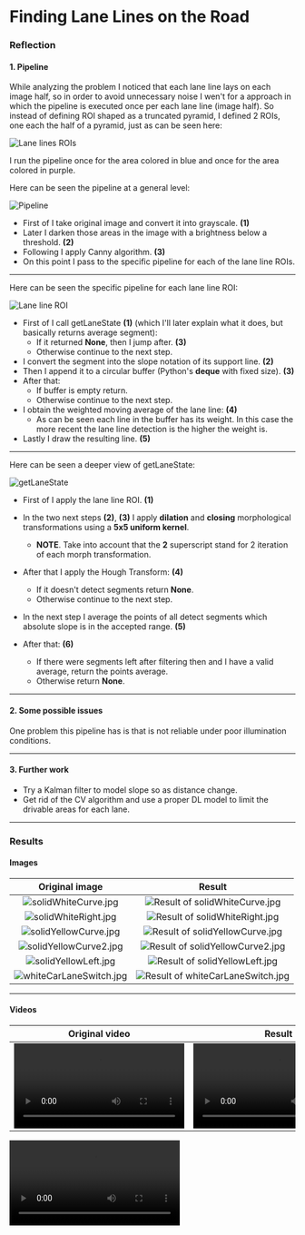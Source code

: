 
# **Finding Lane Lines on the Road** 
[//]: # (Image References)

[laneRois]: ./resources/LaneLinesROIs.jpg "Lane line ROIs"
[pipeline]: ./resources/pipeline.jpg "Pipeline"
[laneLineRoi]: ./resources/generalLaneLinePipeline.jpg "Lane Line Pipeline"
[getLaneState]: ./resources/getLaneState.jpg "getLaneState"
[src_solidWhiteCurve]: ./test_images/solidWhiteCurve.jpg "src_solidWhiteCurve"
[result_solidWhiteCurve]: ./test_images_output/solidWhiteCurve.jpg "result_solidWhiteCurve"
[src_solidWhiteRight]: ./test_images/solidWhiteRight.jpg "src_solidWhiteRight"
[result_solidWhiteRight]: ./test_images_output/solidWhiteRight.jpg "result_solidWhiteRight"
[src_solidYellowCurve]: ./test_images/solidYellowCurve.jpg "src_solidYellowCurve"
[result_solidYellowCurve]: ./test_images_output/solidYellowCurve.jpg "result_solidYellowCurve"
[src_solidYellowCurve2]: ./test_images/solidYellowCurve2.jpg "src_solidYellowCurve2"
[result_solidYellowCurve2]: ./test_images_output/solidYellowCurve2.jpg "result_solidYellowCurve2"
[src_solidYellowLeft]: ./test_images/solidYellowLeft.jpg "src_solidYellowLeft"
[result_solidYellowLeft]: ./test_images_output/solidYellowLeft.jpg "result_solidYellowLeft"
[src_whiteCarLaneSwitch]: ./test_images/whiteCarLaneSwitch.jpg "src_whiteCarLaneSwitch"
[result_whiteCarLaneSwitch]: ./test_images_output/whiteCarLaneSwitch.jpg "result_whiteCarLaneSwitch"

### Reflection

#### 1. Pipeline

While analyzing the problem I noticed that each lane line lays on each image half, so in order to avoid unnecessary noise I wen't for a approach in which the pipeline is executed once per each lane line (image half). So instead of defining ROI shaped as a truncated pyramid, I defined 2 ROIs, one each the half of a pyramid, just as can be seen here:

![Lane lines ROIs][laneRois]

I run the pipeline once for the area colored in blue and once for the area colored in purple.

Here can be seen the pipeline at a general level:

![Pipeline][pipeline]

* First of I take original image and convert it into grayscale. **(1)**
* Later I darken those areas in the image with a brightness below a threshold. **(2)**
* Following I apply Canny algorithm. **(3)**
* On this point I pass to the specific pipeline for each of the lane line ROIs.

---
Here can be seen the specific pipeline for each lane line ROI:

![Lane line ROI][laneLineRoi]

* First of I call getLaneState **(1)** (which I'll later explain what it does, but basically returns average segment):
  * If it returned **None**, then I jump after. **(3)**
  * Otherwise continue to the next step.
* I convert the segment into the slope notation of its support line. **(2)**
* Then I append it to a circular buffer (Python's **deque** with fixed size). **(3)**
* After that:
  * If buffer is empty return.
  * Otherwise continue to the next step.
* I obtain the weighted moving average of the lane line: **(4)**
  * As can be seen each line in the buffer has its weight. In this case the more recent the lane line detection is the higher the weight is.
* Lastly I draw the resulting line. **(5)**

---
Here can be seen a deeper view of getLaneState:

![getLaneState][getLaneState]

* First of I apply the lane line ROI. **(1)**
* In the two next steps **(2)**, **(3)** I apply **dilation** and **closing** morphological transformations using a **5x5 uniform kernel**.
  * **NOTE**. Take into account that the **2** superscript stand for 2 iteration of each morph transformation.
* After that I apply the Hough Transform: **(4)**
  * If it doesn't detect segments return **None**.
  * Otherwise continue to the next step.
  
* In the next step I average the points of all detect segments which absolute slope is in the accepted range. **(5)**
* After that: **(6)**
  * If there were segments left after filtering then and I have a valid average, return the points average.
  * Otherwise return **None**.

---
#### 2. Some possible issues

One problem this pipeline has is that is not reliable under poor illumination conditions.

---
#### 3. Further work

* Try a Kalman filter to model slope so as distance change.
* Get rid of the CV algorithm and use a proper DL model to limit the drivable areas for each lane.

---
### Results


#### Images
Original image             |  Result
:-------------------------:|:-------------------------:
![solidWhiteCurve.jpg][src_solidWhiteCurve]  |  ![Result of solidWhiteCurve.jpg][result_solidWhiteCurve]
![solidWhiteRight.jpg][src_solidWhiteRight]  |  ![Result of solidWhiteRight.jpg][result_solidWhiteRight]
![solidYellowCurve.jpg][src_solidYellowCurve]  |  ![Result of solidYellowCurve.jpg][result_solidYellowCurve]
![solidYellowCurve2.jpg][src_solidYellowCurve2]  |  ![Result of solidYellowCurve2.jpg][result_solidYellowCurve2]
![solidYellowLeft.jpg][src_solidYellowLeft]  |  ![Result of solidYellowLeft.jpg][result_solidYellowLeft]
![whiteCarLaneSwitch.jpg][src_whiteCarLaneSwitch]  |  ![Result of whiteCarLaneSwitch.jpg][result_whiteCarLaneSwitch]

---
#### Videos
Original video             |  Result
:-------------------------:|:-------------------------:
![solidWhiteRight.mp4](./test_videos/solidWhiteRight.mp4)  |  ![Result of solidWhiteRight.mp4](./test_videos_output/solidWhiteRight.mp4)

<video controls="controls">
  <source type="video/mp4" src="./test_videos/solidWhiteRight.mp4"></source>
  <p>Your browser does not support the video element.</p>
</video>
